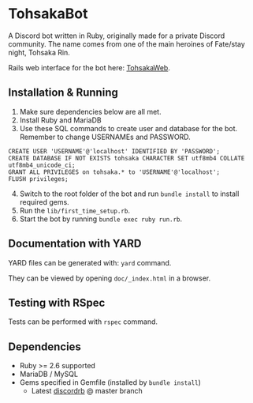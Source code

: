# TohsakaBot
A Discord bot written in Ruby, originally made for a private Discord community. The name comes from one of the main heroines of Fate/stay night, Tohsaka Rin.

Rails web interface for the bot here: [TohsakaWeb](https://github.com/Luukuton/TohsakaWeb).

## Installation & Running
1. Make sure dependencies below are all met.
2. Install Ruby and MariaDB
3. Use these SQL commands to create user and database for the bot. Remember to change USERNAMEs and PASSWORD. 
```
CREATE USER 'USERNAME'@'localhost' IDENTIFIED BY 'PASSWORD';
CREATE DATABASE IF NOT EXISTS tohsaka CHARACTER SET utf8mb4 COLLATE utf8mb4_unicode_ci;
GRANT ALL PRIVILEGES on tohsaka.* to 'USERNAME'@'localhost';
FLUSH privileges;
```

4. Switch to the root folder of the bot and run `bundle install` to install required gems.
5. Run the `lib/first_time_setup.rb`.
6. Start the bot by running `bundle exec ruby run.rb`.

## Documentation with YARD
YARD files can be generated with: `yard` command.

They can be viewed by opening `doc/_index.html` in a browser.

## Testing with RSpec
Tests can be performed with `rspec` command.

## Dependencies
* Ruby >= 2.6 supported
* MariaDB / MySQL 
* Gems specified in Gemfile (installed by `bundle install`)
  * Latest [discordrb](https://github.com/discordrb/discordrb) @ master branch
